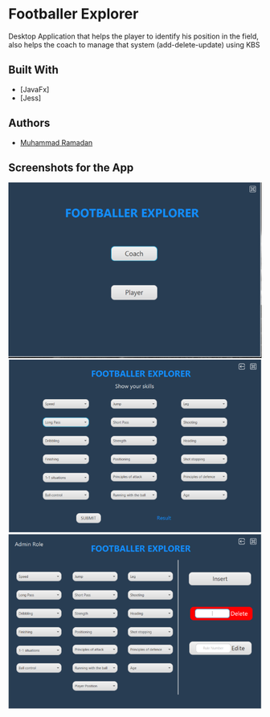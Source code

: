 # Footballer Explorer
Desktop Application that helps the player to identify his position in the field, also helps the coach to manage that system (add-delete-update) using KBS

## Built With

* [JavaFx]
* [Jess]

## Authors

* [Muhammad Ramadan](https://www.linkedin.com/in/m7mdramadandx/)

## Screenshots for the App

![](screenshots/1.png)
![](screenshots/3.png)
![](screenshots/2.png)
